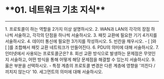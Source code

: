 <h1>**01. 네트워크 기초 지식**</h1>
<hr>
1. 프로토콜이 하는 역할을 2가지 이상 설명하시오.
2. WAN과 LAN의 각각의 장점 하나씩 서술하고, 각각의 단점을 하나씩 서술하시오.
3. 패킷 교환에 필요한 기기 4가지를 서술하시오.
4. 데이터 통신에 필요한 3가지를 작성하시오.
5. 빈칸을 채우시오.
    - [   ]와 [   ]를 조합해서 패킷 교환 네트워크가 만들어진다.
6. PDU의 의미에 대해 서술하시오.
7. 인터넷에서 사용되는 프로토콜군은?
8. 회선 교환 방식으로 발생하는 문제점은 무엇인지 서술하고, 어떤 방식을 통해 어떻게 해당 문제점을 해결할 수 있는지 서술하시오.
9. 옳은 부분을 선택하시오.
    - 특정 계층의 프로토콜 변경은 다른 계층에 영향을 '끼친다 / 끼치지 않는다'
10. 세그먼트의 의미에 대해 서술하시오.